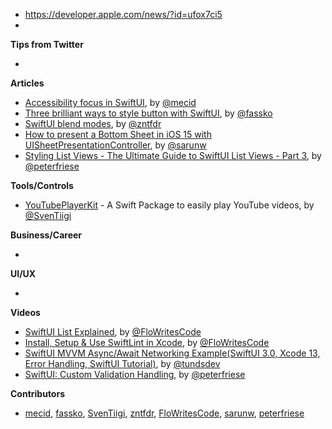 - https://developer.apple.com/news/?id=ufox7ci5
-
**Tips from Twitter**

*

**Articles**


* [Accessibility focus in SwiftUI](https://swiftwithmajid.com/2021/09/23/accessibility-focus-in-swiftui/), by [@mecid](https://twitter.com/mecid)
* [Three brilliant ways to style button with SwiftUI](https://kristaps.me/blog/swiftui-three-ways-button/), by [@fassko](https://twitter.com/fassko)
* [SwiftUI blend modes](https://www.fivestars.blog/articles/swiftui-blend-modes/), by [@zntfdr](https://twitter.com/zntfdr)
* [How to present a Bottom Sheet in iOS 15 with UISheetPresentationController](https://sarunw.com/posts/bottom-sheet-in-ios-15-with-uisheetpresentationcontroller/), by [@sarunw](https://twitter.com/sarunw)
* [Styling List Views - The Ultimate Guide to SwiftUI List Views - Part 3](https://peterfriese.dev/swiftui-listview-part3/), by [@peterfriese](https://twitter.com/peterfriese)

**Tools/Controls**

* [YouTubePlayerKit](https://github.com/SvenTiigi/YouTubePlayerKit) - A Swift Package to easily play YouTube videos, by [@SvenTiigi](https://twitter.com/SvenTiigi)

**Business/Career**

*

**UI/UX**

*

**Videos**

* [SwiftUI List Explained](https://www.youtube.com/watch?v=zaJ4_fdfMes), by [@FloWritesCode](https://twitter.com/FloWritesCode)
* [Install, Setup & Use SwiftLint in Xcode](https://www.youtube.com/watch?v=uTlADMZuq48), by [@FloWritesCode](https://twitter.com/FloWritesCode)
* [SwiftUI MVVM Async/Await Networking Example(SwiftUI 3.0, Xcode 13, Error Handling, SwiftUI Tutorial)](https://youtu.be/53lbqYYAPLw), by [@tundsdev](https://twitter.com/tundsdev)
* [SwiftUI: Custom Validation Handling](https://youtu.be/kl7LgoBuphM), by [@peterfriese](https://twitter.com/peterfriese)

**Contributors**

* [mecid](https://github.com/mecid), [fassko](https://github.com/fassko), [SvenTiigi](https://github.com/SvenTiigi), [zntfdr](https://github.com/zntfdr), [FloWritesCode](https://twitter.com/FloWritesCode), [sarunw](https://github.com/sarunw), [peterfriese](https://github.com/peterfriese)
